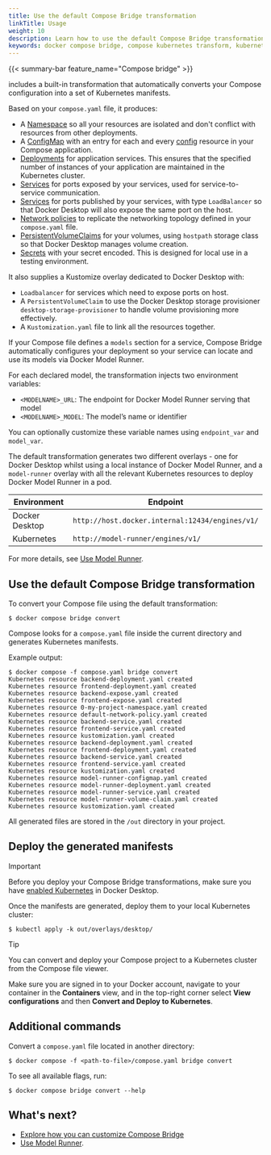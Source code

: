 ```yaml
---
title: Use the default Compose Bridge transformation
linkTitle: Usage
weight: 10
description: Learn how to use the default Compose Bridge transformation to convert Compose files into Kubernetes manifests
keywords: docker compose bridge, compose kubernetes transform, kubernetes from compose, compose bridge convert, compose.yaml to kubernetes
---
```


{{< summary-bar feature_name="Compose bridge" >}}

includes a built-in transformation that automatically converts your Compose configuration into a set of Kubernetes manifests.

Based on your `compose.yaml` file, it produces:

- A [Namespace](https://kubernetes.io/docs/concepts/overview/working-with-objects/namespaces/) so all your resources are isolated and don't conflict with resources from other deployments.
- A [ConfigMap](https://kubernetes.io/docs/concepts/configuration/configmap/) with an entry for each and every [config](/reference/compose-file/configs.md) resource in your Compose application.
- [Deployments](https://kubernetes.io/docs/concepts/workloads/controllers/deployment/) for application services. This ensures that the specified number of instances of your application are maintained in the Kubernetes cluster.
- [Services](https://kubernetes.io/docs/concepts/services-networking/service/) for ports exposed by your services, used for service-to-service communication.
- [Services](https://kubernetes.io/docs/concepts/services-networking/service/) for ports published by your services, with type `LoadBalancer` so that Docker Desktop will also expose the same port on the host.
- [Network policies](https://kubernetes.io/docs/concepts/services-networking/network-policies/) to replicate the networking topology defined in your `compose.yaml` file. 
- [PersistentVolumeClaims](https://kubernetes.io/docs/concepts/storage/persistent-volumes/) for your volumes, using `hostpath` storage class so that Docker Desktop manages volume creation.
- [Secrets](https://kubernetes.io/docs/concepts/configuration/secret/) with your secret encoded. This is designed for local use in a testing environment.

It also supplies a Kustomize overlay dedicated to Docker Desktop with:
 - `Loadbalancer` for services which need to expose ports on host.
 - A `PersistentVolumeClaim` to use the Docker Desktop storage provisioner `desktop-storage-provisioner` to handle volume provisioning more effectively.
 - A `Kustomization.yaml` file to link all the resources together.

If your Compose file defines a `models` section for a service, Compose Bridge automatically configures your deployment so your service can locate and use its models via Docker Model Runner.

For each declared model, the transformation injects two environment variables:

- `<MODELNAME>_URL`: The endpoint for Docker Model Runner serving that model  
- `<MODELNAME>_MODEL`: The model’s name or identifier

You can optionally customize these variable names using `endpoint_var` and `model_var`.

The default transformation generates two different overlays - one for Docker Desktop whilst using a local instance of Docker Model Runner, and a `model-runner` overlay with all the relevant Kubernetes resources to deploy Docker Model Runner in a pod. 

| Environment    | Endpoint                                        |
| -------------- | ----------------------------------------------- |
| Docker Desktop | `http://host.docker.internal:12434/engines/v1/` |
| Kubernetes     | `http://model-runner/engines/v1/`               |


For more details, see [Use Model Runner](use-model-runner.md).

## Use the default Compose Bridge transformation

To convert your Compose file using the default transformation:

```console
$ docker compose bridge convert
```

Compose looks for a `compose.yaml` file inside the current directory and generates Kubernetes manifests.

Example output:

```console
$ docker compose -f compose.yaml bridge convert
Kubernetes resource backend-deployment.yaml created
Kubernetes resource frontend-deployment.yaml created
Kubernetes resource backend-expose.yaml created
Kubernetes resource frontend-expose.yaml created
Kubernetes resource 0-my-project-namespace.yaml created
Kubernetes resource default-network-policy.yaml created
Kubernetes resource backend-service.yaml created
Kubernetes resource frontend-service.yaml created
Kubernetes resource kustomization.yaml created
Kubernetes resource backend-deployment.yaml created
Kubernetes resource frontend-deployment.yaml created
Kubernetes resource backend-service.yaml created
Kubernetes resource frontend-service.yaml created
Kubernetes resource kustomization.yaml created
Kubernetes resource model-runner-configmap.yaml created
Kubernetes resource model-runner-deployment.yaml created
Kubernetes resource model-runner-service.yaml created
Kubernetes resource model-runner-volume-claim.yaml created
Kubernetes resource kustomization.yaml created
```

All generated files are stored in the `/out` directory in your project.

## Deploy the generated manifests

> [!IMPORTANT]
>
> Before you deploy your Compose Bridge transformations, make sure you have [enabled Kubernetes](/manuals/desktop/settings-and-maintenance/settings.md#kubernetes) in Docker Desktop.

Once the manifests are generated, deploy them to your local Kubernetes cluster:

```console
$ kubectl apply -k out/overlays/desktop/
```

> [!TIP]
>
> You can convert and deploy your Compose project to a Kubernetes cluster from the Compose file viewer.
> 
> Make sure you are signed in to your Docker account, navigate to your container in the **Containers** view, and in the top-right corner select **View configurations** and then **Convert and Deploy to Kubernetes**. 

## Additional commands

Convert a `compose.yaml` file located in another directory:

```console
$ docker compose -f <path-to-file>/compose.yaml bridge convert
```

To see all available flags, run:

```console
$ docker compose bridge convert --help
```

## What's next?

- [Explore how you can customize Compose Bridge](customize.md)
- [Use Model Runner](use-model-runner.md).